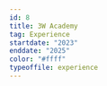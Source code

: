```yaml
---
id: 8
title: 3W Academy
tag: Experience
startdate: "2023"
enddate: "2025"
color: "#ffff"
typeoffile: experience
---
```

